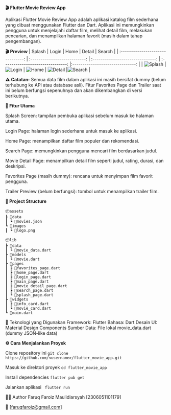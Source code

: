 **🎬 Flutter Movie Review App**

Aplikasi Flutter Movie Review App adalah aplikasi katalog film sederhana yang dibuat menggunakan Flutter dan Dart.
Aplikasi ini memungkinkan pengguna untuk menjelajahi daftar film, melihat detail film, melakukan pencarian, dan menampilkan halaman favorit (masih dalam tahap pengembangan).

**🎬 Preview**
|               Splash              |              Login             |               Home              |               Detail              |               Search             |
| :-------------------------------: | :---------------------------: | :-------------------------------: | :-------------------------------: |:-------------------------------: |
| ![Splash](screenshots/plash.png) | ![Login](screenshots/ogin.png) | ![Home](screenshots/home.png) | ![Detail](screenshots/detail.png) |![Search](screenshots/search.png) |


**⚠️ Catatan:**
Semua data film dalam aplikasi ini masih bersifat dummy (belum terhubung ke API atau database asli).
Fitur Favorites Page dan Trailer saat ini belum berfungsi sepenuhnya dan akan dikembangkan di versi berikutnya.

**🚀 Fitur Utama**

Splash Screen: tampilan pembuka aplikasi sebelum masuk ke halaman utama.

Login Page: halaman login sederhana untuk masuk ke aplikasi.

Home Page: menampilkan daftar film populer dan rekomendasi.

Search Page: memungkinkan pengguna mencari film berdasarkan judul.

Movie Detail Page: menampilkan detail film seperti judul, rating, durasi, dan deskripsi.

Favorites Page (masih dummy): rencana untuk menyimpan film favorit pengguna.

Trailer Preview (belum berfungsi): tombol untuk menampilkan trailer film.

**🧩 Project Structure**
```
📦assets
┣ 📂data
┃ ┗ 📜movies.json
┗ 📂images
┃ ┗ 📜logo.png

📦lib
┣ 📂data
┃ ┗ 📜movie_data.dart
┣ 📂models
┃ ┗ 📜movie.dart
┣ 📂pages
┃ ┣ 📜favorites_page.dart
┃ ┣ 📜home_page.dart
┃ ┣ 📜login_page.dart
┃ ┣ 📜main_page.dart
┃ ┣ 📜movie_detail_page.dart
┃ ┣ 📜search_page.dart
┃ ┗ 📜splash_page.dart
┣ 📂widgets
┃ ┣ 📜info_card.dart
┃ ┗ 📜movie_card.dart
┗ 📜main.dart

```

 🧠 Teknologi yang Digunakan
Framework: Flutter
Bahasa: Dart
Desain UI: Material Design Components
Sumber Data: File lokal movie_data.dart (dummy JSON-like data)

**⚙️ Cara Menjalankan Proyek**

Clone repository ini
``` git clone https://github.com/<username>/flutter_movie_app.git ```

Masuk ke direktori proyek
``` cd flutter_movie_app ```

Install dependencies
``` flutter pub get ```

Jalankan aplikasi
``` flutter run```

🧑‍💻 Author
Faruq Faroiz Maulidiarsyah [2306051101179]

📧 [faruqfaroiz@gmail.com]
